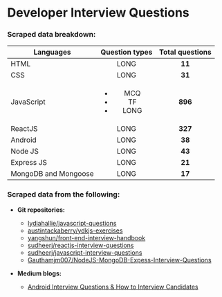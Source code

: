 # Developer Interview Questions

### Scraped data breakdown:

| Languages            |                Question types                 | Total questions |
| -------------------- | :-------------------------------------------: | :-------------: |
| HTML                 |                     LONG                      |     **11**      |
| CSS                  |                     LONG                      |     **31**      |
| JavaScript           | <ul><li>MCQ</li><li>TF</li><li>LONG</li></ul> |     **896**     |
| ReactJS              |                     LONG                      |     **327**     |
| Android              |                     LONG                      |     **38**      |
| Node JS              |                     LONG                      |     **43**      |
| Express JS           |                     LONG                      |     **21**      |
| MongoDB and Mongoose |                     LONG                      |     **17**      |

### Scraped data from the following:

- **Git repositories:**

  - [lydiahallie/javascript-questions](https://github.com/lydiahallie/javascript-questions)
  - [austintackaberry/ydkjs-exercises](https://github.com/austintackaberry/ydkjs-exercises)
  - [yangshun/front-end-interview-handbook](https://github.com/yangshun/front-end-interview-handbook)
  - [sudheerj/reactjs-interview-questions](https://github.com/sudheerj/reactjs-interview-questions#what-are-the-possible-return-types-of-render-method)
  - [sudheerj/javascript-interview-questions](https://github.com/sudheerj/javascript-interview-questions#what-are-the-possible-ways-to-create-objects-in-javascript)
  - [Gauthamjm007/NodeJS-MongoDB-Expess-Interview-Questions](https://github.com/Gauthamjm007/NodeJS-MongoDB-Expess-Interview-Questions/blob/master/README.md#table-of-contents---express-js)

- **Medium blogs:**
  - [Android Interview Questions & How to Interview Candidates](https://medium.com/@PangaraWorld/android-interview-questions-how-to-interview-candidates-1e695c2ad24f)
